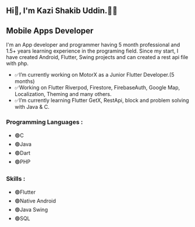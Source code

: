 ## Hi👋, I'm Kazi Shakib Uddin.👨‍💻
## **Mobile Apps Developer**
I'm an App developer and programmer having 5 month professional and 1.5+ years learning experience in the programing field. 
Since my start, I have created Android, Flutter, Swing projects and can created a rest api file with php.
- ✅I’m currently working on MotorX as a Junior Flutter Developer.(5 months)
- ✅Working on Flutter Riverpod, Firestore, FirebaseAuth, Google Map, Localization, Theming and many others.
- ✅I’m currently learning Flutter GetX, RestApi, block and problem solving with Java & C.
### Programming Languages :
- 🟢C
- 🟢Java
- 🟢Dart
- 🟢PHP

### Skills :
- 🟢Flutter
- 🟢Native Android
- 🟢Java Swing
- 🟢SQL


